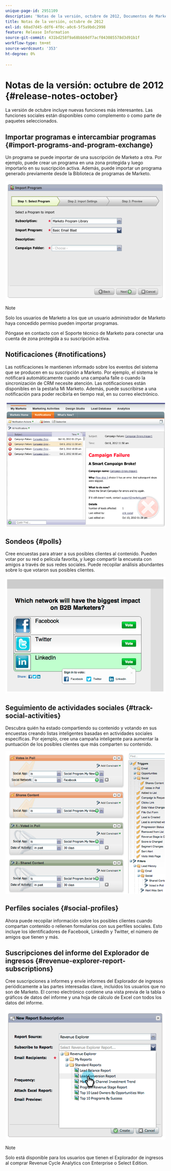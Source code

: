 ```yaml
---
unique-page-id: 2951109
description: 'Notas de la versión, octubre de 2012, Documentos de Marketo: documentación del producto'
title: Notas de la versión, octubre de 2012
exl-id: 60ad7d45-ddf6-4f0c-a0c6-5f5a9bdc2998
feature: Release Information
source-git-commit: 431bd258f9a68bbb9df7acf043085578d3d91b1f
workflow-type: tm+mt
source-wordcount: '353'
ht-degree: 0%

---
```


# Notas de la versión: octubre de 2012 {#release-notes-october}

La versión de octubre incluye nuevas funciones más interesantes. Las funciones sociales están disponibles como complemento o como parte de paquetes seleccionados.

## Importar programas e intercambiar programas {#import-programs-and-program-exchange}

Un programa se puede importar de una suscripción de Marketo a otra. Por ejemplo, puede crear un programa en una zona protegida y luego importarlo en su suscripción activa. Además, puede importar un programa generado previamente desde la Biblioteca de programas de Marketo.

![](assets/image2014-9-23-10-3a46-3a42.png)

>[!NOTE]
>
>Solo los usuarios de Marketo a los que un usuario administrador de Marketo haya concedido permiso pueden importar programas.
>
>Póngase en contacto con el Soporte técnico de Marketo para conectar una cuenta de zona protegida a su suscripción activa.

## Notificaciones {#notifications}

Las notificaciones le mantienen informado sobre los eventos del sistema que se producen en su suscripción a Marketo. Por ejemplo, el sistema le notificará automáticamente cuando una campaña falle o cuando la sincronización de CRM necesite atención. Las notificaciones están disponibles en la pestaña Mi Marketo. Además, puede suscribirse a una notificación para poder recibirla en tiempo real, en su correo electrónico.

![](assets/image2014-9-23-10-3a46-3a53.png)

## Sondeos {#polls}

Cree encuestas para atraer a sus posibles clientes al contenido. Pueden votar por su red o película favorita, y luego compartir la encuesta con amigos a través de sus redes sociales. Puede recopilar análisis abundantes sobre lo que votaron sus posibles clientes.

![](assets/image2014-9-23-10-3a47-3a6.png)

## Seguimiento de actividades sociales {#track-social-activities}

Descubra quién ha estado compartiendo su contenido y votando en sus encuestas creando listas inteligentes basadas en actividades sociales específicas. Por ejemplo, cree una campaña inteligente para aumentar la puntuación de los posibles clientes que más comparten su contenido.

![](assets/image2014-9-23-10-3a47-3a20.png)

## Perfiles sociales {#social-profiles}

Ahora puede recopilar información sobre los posibles clientes cuando compartan contenido o rellenen formularios con sus perfiles sociales. Esto incluye los identificadores de Facebook, LinkedIn y Twitter, el número de amigos que tienen y más.

## Suscripciones del informe del Explorador de ingresos {#revenue-explorer-report-subscriptions}

Cree suscripciones a informes y envíe informes del Explorador de ingresos periódicamente a las partes interesadas clave, incluidos los usuarios que no son de Marketo. El correo electrónico contiene una vista previa de la tabla o gráficos de datos del informe y una hoja de cálculo de Excel con todos los datos del informe.

![](assets/image2014-9-23-10-3a47-3a33.png)

>[!NOTE]
>
>Solo está disponible para los usuarios que tienen el Explorador de ingresos al comprar Revenue Cycle Analytics con Enterprise o Select Edition.
